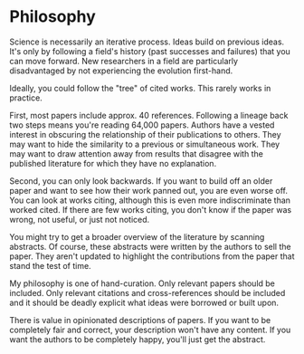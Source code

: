 Philosophy
==========

Science is necessarily an iterative process. Ideas build on
previous ideas. It's only by following a field's history 
(past successes and failures) that you can move forward. 
New researchers in a field are particularly disadvantaged
by not experiencing the evolution first-hand.

Ideally, you could follow the "tree" of cited works. This
rarely works in practice.

First, most papers include approx. 40 references. Following
a lineage back two steps means you're reading 64,000 papers.
Authors have a vested interest in obscuring the relationship
of their publications to others.
They may want to hide the similarity to a previous 
or simultaneous work. They may want to draw attention
away from results that disagree with the published
literature for which they have no explanation.

Second, you can only look backwards. If you want to build
off an older paper and want to see how their work panned out,
you are even worse off. You can look at works citing, although
this is even more indiscriminate than worked cited. If there
are few works citing, you don't know if the paper was wrong, not
useful, or just not noticed. 

You might try to get a broader overview of the literature by
scanning abstracts. Of course, these abstracts were written by
the authors to sell the paper. They aren't updated to highlight
the contributions from the paper that stand the test of time.

My philosophy is one of hand-curation. Only relevant papers
should be included. Only relevant citations and cross-references
should be included and it should be deadly explicit what ideas 
were borrowed or built upon.

There is value in opinionated descriptions of papers. If
you want to be completely fair and correct, your description
won't have any content. If you want the authors to be completely
happy, you'll just get the abstract. 

   
